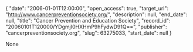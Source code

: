 {
  "date": "2006-01-01T12:00:00", 
  "open_access": true, 
  "target_url": "http://www.cancerpreventionsociety.org/", 
  "description": null, 
  "end_date": null, 
  "title": "Cancer Prevention and Education Society", 
  "record_id": "20060101T120000/YDgmjI0HXHmP9hFydwD91Q==", 
  "publisher": "cancerpreventionsociety.org", 
  "slug": 63275033, 
  "start_date": null
}

None